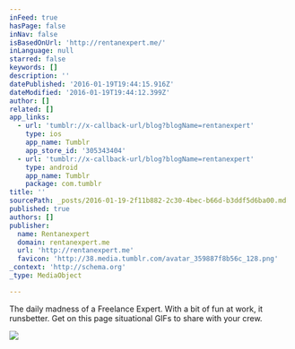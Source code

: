 ```yaml
---
inFeed: true
hasPage: false
inNav: false
isBasedOnUrl: 'http://rentanexpert.me/'
inLanguage: null
starred: false
keywords: []
description: ''
datePublished: '2016-01-19T19:44:15.916Z'
dateModified: '2016-01-19T19:44:12.399Z'
author: []
related: []
app_links:
  - url: 'tumblr://x-callback-url/blog?blogName=rentanexpert'
    type: ios
    app_name: Tumblr
    app_store_id: '305343404'
  - url: 'tumblr://x-callback-url/blog?blogName=rentanexpert'
    type: android
    app_name: Tumblr
    package: com.tumblr
title: ''
sourcePath: _posts/2016-01-19-2f11b882-2c30-4bec-b66d-b3ddf5d6ba00.md
published: true
authors: []
publisher:
  name: Rentanexpert
  domain: rentanexpert.me
  url: 'http://rentanexpert.me'
  favicon: 'http://38.media.tumblr.com/avatar_359887f8b56c_128.png'
_context: 'http://schema.org'
_type: MediaObject

---
```

The daily madness of a Freelance Expert. With a bit of fun at work, it runsbetter. Get on this page situational GIFs to share with your crew.

<article style=""><img src="https://s3-us-west-2.amazonaws.com/the-grid-img/p/1e42cf8aacaf2951c4dc69d5f2ab42e6f780470e.png" /></article>

> ## 
> 
>
